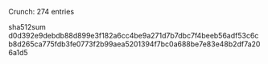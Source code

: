 Crunch: 274 entries

sha512sum d0d392e9debdb88d899e3f182a6cc4be9a271d7b7dbc7f4beeb56adf53c6cb8d265ca775fdb3fe0773f2b99aea5201394f7bc0a688be7e83e48b2df7a206a1d5
